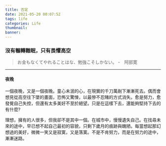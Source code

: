 ```yaml
---
title: 否定
date: 2021-05-20 00:07:52
tags: life
categories: Life
thumbnail:
banner:
---
```

### 沒有輾轉難眠，只有畏懼高空

> お金もなくてやれることはな、勉強こそしかない。
> -　阿部寛

***

#### 夜晚
一個夜晚，又是一個夜晚。童心未泯的心，在現實的千刀萬剮下漸漸死去。偶而會想見從高空往下墜的畫面，恐怖又驚悚，以最慘不忍賭的方式消失。愈是努力，愈發覺自己失控，但還有太多美好不至於絕望。只是在這樣下去，還能夠堅持下去的有什麼? 

理想，擁有的人很多，但我卻不是其中一個。在城市中，慢慢遺失自己。在找尋未來的途中，早已想不起自己最初的容貌，只剩下歲月的痕跡與醜陋。每當想起那幻想過的美好，微微一笑又是寂寞，又是落寞。不是不肯努力，而是在努力的途中，漸漸迷路。
